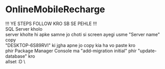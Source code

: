 # OnlineMobileRecharge

!!! YE STEPS FOLLOW KRO SB SE PEHLE !!! \
SQL Server kholo \
server kholte hi apke samne jo choti si screen ayegi usme "Server name" copy \
"DESKTOP-6S89RVI" ki jgha apne jo copy kia ha vo paste kro \
phir Package Manager Console ma "add-migration initial" phir "update-database" kro \
allset :D \